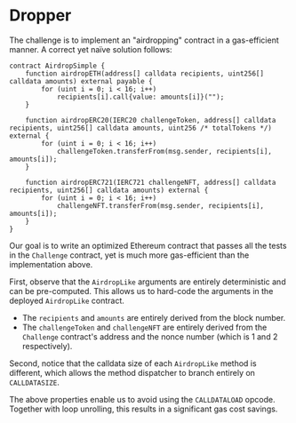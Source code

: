 # Dropper

The challenge is to implement an "airdropping" contract in a gas-efficient manner.  A correct yet naïve solution follows:

```solidity
contract AirdropSimple {
    function airdropETH(address[] calldata recipients, uint256[] calldata amounts) external payable {
        for (uint i = 0; i < 16; i++)
            recipients[i].call{value: amounts[i]}("");
    }

    function airdropERC20(IERC20 challengeToken, address[] calldata recipients, uint256[] calldata amounts, uint256 /* totalTokens */) external {
        for (uint i = 0; i < 16; i++)
            challengeToken.transferFrom(msg.sender, recipients[i], amounts[i]);
    }

    function airdropERC721(IERC721 challengeNFT, address[] calldata recipients, uint256[] calldata amounts) external {
        for (uint i = 0; i < 16; i++)
            challengeNFT.transferFrom(msg.sender, recipients[i], amounts[i]);
    }
}
```

Our goal is to write an optimized Ethereum contract that passes all the tests in the `Challenge` contract, yet is much more gas-efficient than the implementation above.

First, observe that the `AirdropLike` arguments are entirely deterministic and can be pre-computed.  This allows us to hard-code the arguments in the deployed `AirdropLike` contract.

* The `recipients` and `amounts` are entirely derived from the block number.
* The `challengeToken` and `challengeNFT` are entirely derived from the `Challenge` contract's address and the nonce number (which is 1 and 2 respectively).

Second, notice that the calldata size of each `AirdropLike` method is different, which allows the method dispatcher to branch entirely on `CALLDATASIZE`.

The above properties enable us to avoid using the `CALLDATALOAD` opcode.  Together with loop unrolling, this results in a significant gas cost savings.
